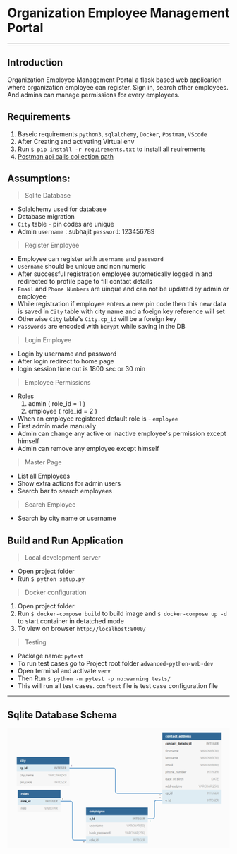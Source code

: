 # Organization Employee Management Portal
---
## Introduction
Organization Employee Management Portal a flask based web application where organization employee can register, Sign in, search other employees.
And admins can manage permissions for every employees.

## Requirements
1. Baseic requirements `python3`, `sqlalchemy`, `Docker`, `Postman`, `VScode`
2. After Creating and activating Virtual env
3. Run `$ pip install -r requirements.txt` to install all reuirements
4. [Postman api calls collection path](./assets/advanced-python-web-dev-api-collection-postman.postman_collection.json)

## Assumptions:
> Sqlite Database
  * Sqlalchemy used for database
  * Database migration
  * `City` table - pin codes are unique
  * Admin `username` : subhajit `password`: 123456789

> Register Employee
  * Employee can register with `username` and `password`
  * `Username` should be unique and non numeric
  * After successful registration employee autometically logged in and redirected to profile page to fill contact details
  * `Email` and `Phone Numbers` are uinque and can not be updated by admin or employee
  * While registration if employee enters a new pin code then this new data is saved in `City` table with city name and a foeign key reference will set
  * Otherwise `City` table's `City.cp_id` will be a foreign key 
  * `Passwords` are encoded with `bcrypt` while saving in the DB

> Login Employee
  * Login by username and password
  * After login redirect to home page
  * login session time out is 1800 sec or 30 min

> Employee Permissions
  * Roles
    1. admin ( role_id = 1 )
    2. employee ( role_id = 2 )
  * When an employee registered default role is - `employee`
  * First admin made manually
  * Admin can change any active or inactive employee's permission except himself
  * Admin can remove any employee except himself

> Master Page
  * List all Employees
  * Show extra actions for admin users
  * Search bar to search employees

> Search Employee
  * Search by city name or username

## Build and Run Application
> Local development server
  * Open project folder
  * Run `$ python setup.py`

> Docker configuration
  1. Open project folder
  2. Run `$ docker-compose build` to build image and `$ docker-compose up -d` to start container in detatched mode
  3. To view on browser `http://localhost:8000/`

> Testing
  * Package name: `pytest` 
  * To run test cases go to Project root folder `advanced-python-web-dev`
  * Open terminal and activate `venv`
  * Then Run `$ python -m pytest -p no:warning tests/` 
  * This will run all test cases. `conftest` file is test case configuration file 

---
## Sqlite Database Schema

![db_img_link](./assets/db_schema.png)